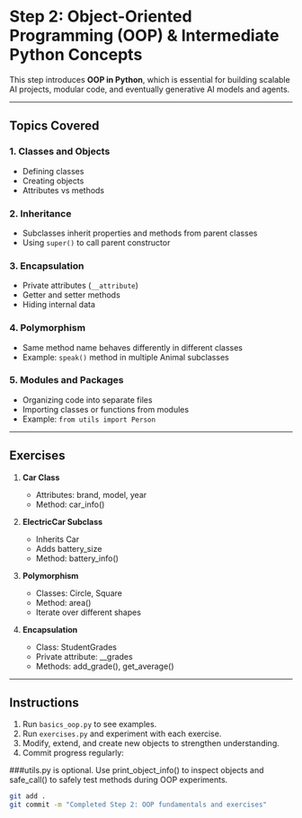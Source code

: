# Step 2: Object-Oriented Programming (OOP) & Intermediate Python Concepts

This step introduces **OOP in Python**, which is essential for building scalable AI projects, modular code, and eventually generative AI models and agents.

---

## Topics Covered

### 1. Classes and Objects
- Defining classes
- Creating objects
- Attributes vs methods

### 2. Inheritance
- Subclasses inherit properties and methods from parent classes
- Using `super()` to call parent constructor

### 3. Encapsulation
- Private attributes (`__attribute`)
- Getter and setter methods
- Hiding internal data

### 4. Polymorphism
- Same method name behaves differently in different classes
- Example: `speak()` method in multiple Animal subclasses

### 5. Modules and Packages
- Organizing code into separate files
- Importing classes or functions from modules
- Example: `from utils import Person`

---

## Exercises

1. **Car Class**
   - Attributes: brand, model, year
   - Method: car_info()

2. **ElectricCar Subclass**
   - Inherits Car
   - Adds battery_size
   - Method: battery_info()

3. **Polymorphism**
   - Classes: Circle, Square
   - Method: area()
   - Iterate over different shapes

4. **Encapsulation**
   - Class: StudentGrades
   - Private attribute: __grades
   - Methods: add_grade(), get_average()

---

## Instructions

1. Run `basics_oop.py` to see examples.
2. Run `exercises.py` and experiment with each exercise.
3. Modify, extend, and create new objects to strengthen understanding.
4. Commit progress regularly:

###utils.py is optional. Use print_object_info() to inspect objects and safe_call() to safely test methods during OOP experiments.

```bash
git add .
git commit -m "Completed Step 2: OOP fundamentals and exercises"
